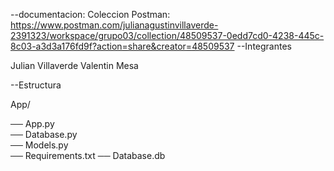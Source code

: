 --documentacion:
Coleccion Postman: https://www.postman.com/julianagustinvillaverde-2391323/workspace/grupo03/collection/48509537-0edd7cd0-4238-445c-8c03-a3d3a176fd9f?action=share&creator=48509537
--Integrantes

Julian Villaverde
Valentin Mesa



--Estructura

App/

── App.py            
── Database.py      
── Models.py        
── Requirements.txt 
── Database.db      


